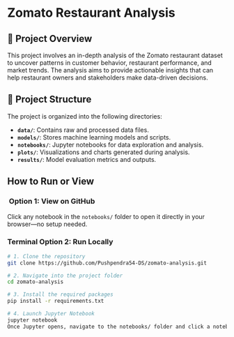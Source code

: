 # Zomato Restaurant Analysis

## 📘 Project Overview

This project involves an in-depth analysis of the Zomato restaurant dataset to uncover patterns in customer behavior, restaurant performance, and market trends. The analysis aims to provide actionable insights that can help restaurant owners and stakeholders make data-driven decisions.

## 🧰 Project Structure

The project is organized into the following directories:

- **`data/`**: Contains raw and processed data files.
- **`models/`**: Stores machine learning models and scripts.
- **`notebooks/`**: Jupyter notebooks for data exploration and analysis.
- **`plots/`**: Visualizations and charts generated during analysis.
- **`results/`**: Model evaluation metrics and outputs.

## How to Run or View

### ​ Option 1: View on GitHub
Click any notebook in the `notebooks/` folder to open it directly in your browser—no setup needed.

###  Terminal Option 2: Run Locally

```bash
# 1. Clone the repository
git clone https://github.com/Pushpendra54-DS/zomato-analysis.git

# 2. Navigate into the project folder
cd zomato-analysis

# 3. Install the required packages
pip install -r requirements.txt

# 4. Launch Jupyter Notebook
jupyter notebook
Once Jupyter opens, navigate to the notebooks/ folder and click a notebook to run it.
```


